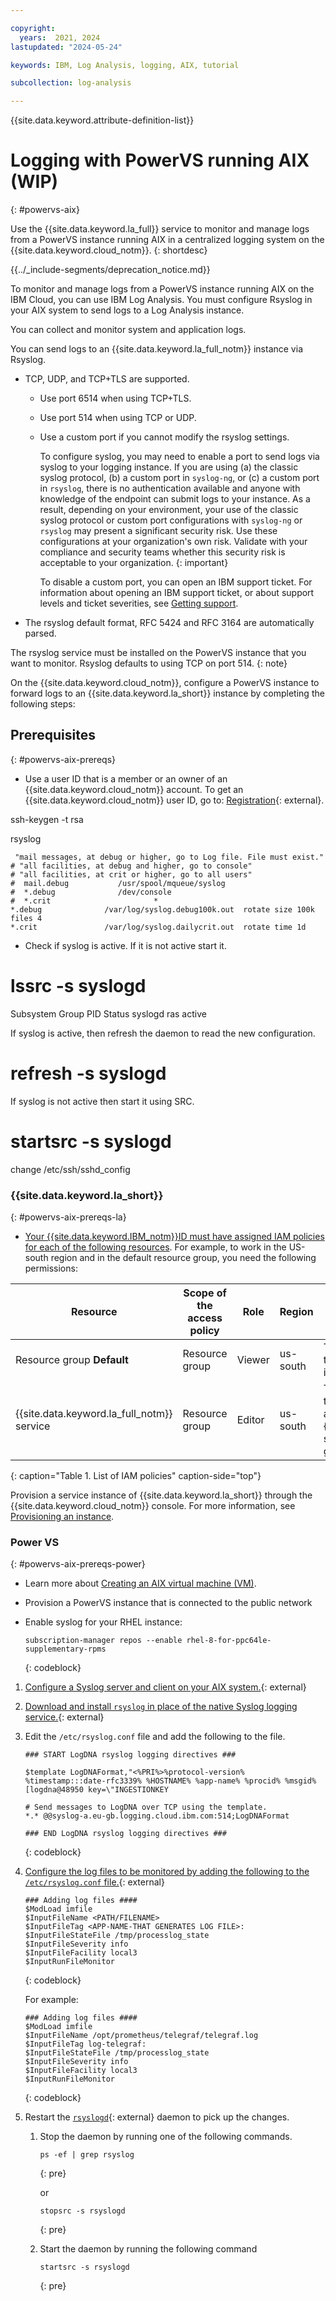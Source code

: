 ```yaml
---

copyright:
  years:  2021, 2024
lastupdated: "2024-05-24"

keywords: IBM, Log Analysis, logging, AIX, tutorial

subcollection: log-analysis

---
```


{{site.data.keyword.attribute-definition-list}}


# Logging with PowerVS running AIX (WIP)
{: #powervs-aix}

Use the {{site.data.keyword.la_full}} service to monitor and manage logs from a PowerVS instance running AIX in a centralized logging system on the {{site.data.keyword.cloud_notm}}.
{: shortdesc}


{{../_include-segments/deprecation_notice.md}}

To monitor and manage logs from a PowerVS instance running AIX on the IBM Cloud, you can use IBM Log Analysis. You must configure Rsyslog in your AIX system to send logs to a Log Analysis instance.


You can collect and monitor system and application logs.

You can send logs to an {{site.data.keyword.la_full_notm}} instance via Rsyslog.
- TCP, UDP, and TCP+TLS are supported.

    - Use port 6514 when using TCP+TLS.

    - Use port 514 when using TCP or UDP.

    - Use a custom port if you cannot modify the rsyslog settings.

        To configure syslog, you may need to enable a port to send logs via syslog to your logging instance. If you are using (a) the classic syslog protocol, (b) a custom port in `syslog-ng`, or (c) a custom port in `rsyslog`, there is no authentication available and anyone with knowledge of the endpoint can submit logs to your instance. As a result, depending on your environment, your use of the classic syslog protocol or custom port configurations with `syslog-ng` or `rsyslog` may present a significant security risk.  Use these configurations at your organization's own risk.  Validate with your compliance and security teams whether this security risk is acceptable to your organization.
        {: important}

        To disable a custom port, you can open an IBM support ticket. For information about opening an IBM support ticket, or about support levels and ticket severities, see [Getting support](/docs/get-support).

- The rsyslog default format, RFC 5424 and RFC 3164 are automatically parsed.


The rsyslog service must be installed on the PowerVS instance that you want to monitor. Rsyslog defaults to using TCP on port 514.
{: note}

On the {{site.data.keyword.cloud_notm}}, configure a PowerVS instance to forward logs to an {{site.data.keyword.la_short}} instance by completing the following steps:


## Prerequisites
{: #powervs-aix-prereqs}

- Use a user ID that is a member or an owner of an {{site.data.keyword.cloud_notm}} account. To get an {{site.data.keyword.cloud_notm}} user ID, go to: [Registration](https://cloud.ibm.com/login){: external}.

ssh-keygen -t rsa

rsyslog

```
 "mail messages, at debug or higher, go to Log file. File must exist."
# "all facilities, at debug and higher, go to console"
# "all facilities, at crit or higher, go to all users"
#  mail.debug           /usr/spool/mqueue/syslog
#  *.debug              /dev/console
#  *.crit                       *
*.debug              /var/log/syslog.debug100k.out  rotate size 100k files 4
*.crit               /var/log/syslog.dailycrit.out  rotate time 1d

```



- Check if syslog is active. If it is not active start it.
# lssrc -s syslogd
Subsystem Group PID Status
syslogd ras active

If syslog is active, then refresh the daemon to read the new configuration.
# refresh -s syslogd

If syslog is not active then start it using SRC.
# startsrc -s syslogd

change /etc/ssh/sshd_config


### {{site.data.keyword.la_short}}
{: #powervs-aix-prereqs-la}

- [Your {{site.data.keyword.IBM_notm}}ID must have assigned IAM policies for each of the following resources](/docs/log-analysis?topic=log-analysis-work_iam). For example, to work in the US-south region and in the default resource group, you need the following permissions:

| Resource                             | Scope of the access policy | Role    | Region    | Information                  |
|--------------------------------------|----------------------------|---------|-----------|------------------------------|
| Resource group **Default**           |  Resource group            | Viewer  | us-south  | This policy is required to allow the user to see service instances in the Default resource group.    |
| {{site.data.keyword.la_full_notm}} service |  Resource group      | Editor  | us-south  | This policy is required to allow the user to provision and administer the {{site.data.keyword.la_full_notm}} service in the Default resource group.   |
{: caption="Table 1. List of IAM policies" caption-side="top"}

Provision a service instance of {{site.data.keyword.la_short}} through the {{site.data.keyword.cloud_notm}} console. For more information, see [Provisioning an instance](/docs/log-analysis?topic=log-analysis-provision).


### Power VS
{: #powervs-aix-prereqs-power}


- Learn more about [Creating an AIX virtual machine (VM)](/docs/power-iaas?topic=power-iaas-create-vm).

- Provision a PowerVS instance that is connected to the public network


- Enable syslog for your RHEL instance:

    ```
    subscription-manager repos --enable rhel-8-for-ppc64le-supplementary-rpms
    ```
    {: codeblock}
















1. [Configure a Syslog server and client on your AIX system.](https://www.ibm.com/support/pages/how-setup-basic-syslog-server-and-client-remote-logging){: external}

2. [Download and install `rsyslog` in place of the native Syslog logging service.](https://www.ibm.com/support/pages/ibm-aix-how-download-install-and-use-rsyslog-place-native-syslog-logging-service){: external}

3. Edit the `/etc/rsyslog.conf` file and add the following to the file.

   ```text
   ### START LogDNA rsyslog logging directives ###

   $template LogDNAFormat,"<%PRI%>%protocol-version% %timestamp:::date-rfc3339% %HOSTNAME% %app-name% %procid% %msgid% [logdna@48950 key=\"INGESTIONKEY

   # Send messages to LogDNA over TCP using the template.
   *.* @@syslog-a.eu-gb.logging.cloud.ibm.com:514;LogDNAFormat

   ### END LogDNA rsyslog logging directives ###
   ```
   {: codeblock}

4. [Configure the log files to be monitored by adding the following to the `/etc/rsyslog.conf` file.](https://www.ibm.com/support/pages/use-rsyslog-monitor-log-file-and-generate-syslog-items){: external}

   ```text
   ### Adding log files ####
   $ModLoad imfile
   $InputFileName <PATH/FILENAME>
   $InputFileTag <APP-NAME-THAT GENERATES LOG FILE>:
   $InputFileStateFile /tmp/processlog_state
   $InputFileSeverity info
   $InputFileFacility local3
   $InputRunFileMonitor
   ```
   {: codeblock}

   For example:

   ```text
   ### Adding log files ####
   $ModLoad imfile
   $InputFileName /opt/prometheus/telegraf/telegraf.log
   $InputFileTag log-telegraf:
   $InputFileStateFile /tmp/processlog_state
   $InputFileSeverity info
   $InputFileFacility local3
   $InputRunFileMonitor
   ```
   {: codeblock}

5. Restart the [`rsyslogd`](https://www.ibm.com/docs/en/aix/7.2?topic=r-rsyslogd-daemon){: external} daemon to pick up the changes.

   1. Stop the daemon by running one of the following commands.

      ```text
      ps -ef | grep rsyslog
      ```
      {: pre}

      or

      ```text
      stopsrc -s rsyslogd
      ```
      {: pre}

   2. Start the daemon by running the following command

      ```text
      startsrc -s rsyslogd
      ```
      {: pre}
